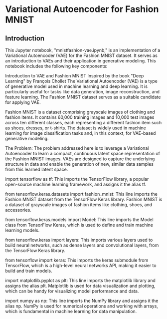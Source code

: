 # Variational Autoencoder for Fashion MNIST

## Introduction

This Jupyter notebook, "mnistfashion-vae.ipynb," is an implementation of a Variational Autoencoder (VAE) for the Fashion MNIST dataset. It serves as an introduction to VAEs and their application in generative modeling.
This notebook includes the following key components:

Introduction to VAE and Fashion MNIST
Inspired by the book "Deep Learning" by François Chollet
The Variational Autoencoder (VAE) is a type of generative model used in machine learning and deep learning. It is particularly useful for tasks like data generation, image reconstruction, and feature learning. The Fashion MNIST dataset serves as a suitable candidate for applying VAE.

Fashion MNIST is a dataset comprising grayscale images of clothing and fashion items. It contains 60,000 training images and 10,000 test images across ten different classes, each representing a different fashion item such as shoes, dresses, or t-shirts. The dataset is widely used in machine learning for image classification tasks and, in this context, for VAE-based generative modeling.

The Problem: The problem addressed here is to leverage a Variational Autoencoder to learn a compact, continuous latent space representation of the Fashion MNIST images. VAEs are designed to capture the underlying structure in data and enable the generation of new, similar data samples from this learned latent space.

import tensorflow as tf: This imports the TensorFlow library, a popular open-source machine learning framework, and assigns it the alias tf.

from tensorflow.keras.datasets import fashion_mnist: This line imports the Fashion MNIST dataset from the TensorFlow Keras library. Fashion MNIST is a dataset of grayscale images of fashion items like clothing, shoes, and accessories.

from tensorflow.keras.models import Model: This line imports the Model class from TensorFlow Keras, which is used to define and train machine learning models.

from tensorflow.keras import layers: This imports various layers used to build neural networks, such as dense layers and convolutional layers, from the TensorFlow Keras library.

from tensorflow import keras: This imports the keras submodule from TensorFlow, which is a high-level neural networks API, making it easier to build and train models.

import matplotlib.pyplot as plt: This line imports the matplotlib library and assigns the alias plt. Matplotlib is used for data visualization and plotting, which can be handy for visualizing model performance and data.

import numpy as np: This line imports the NumPy library and assigns it the alias np. NumPy is used for numerical operations and working with arrays, which is fundamental in machine learning for data manipulation.
